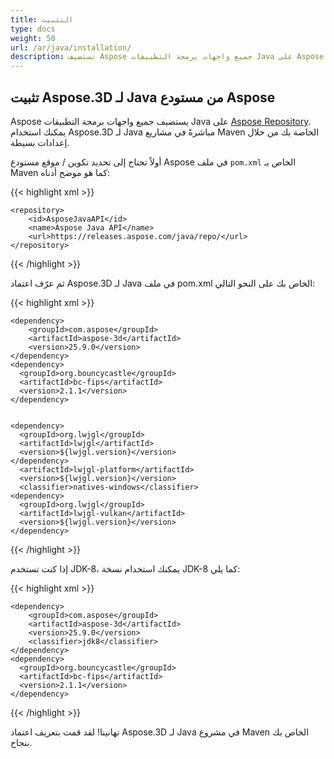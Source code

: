 ```yaml
---
title: التثبيت
type: docs
weight: 50
url: /ar/java/installation/
description: تستضيف Aspose جميع واجهات برمجة التطبيقات Java على Aspose Repository. يمكنك بسهولة استخدام Aspose.3D for Java API مباشرةً في مشاريع Maven الخاصة بك مع إعدادات بسيطة.
---
```


## **تثبيت Aspose.3D لـ Java من مستودع Aspose**

Aspose يستضيف جميع واجهات برمجة التطبيقات Java على [Aspose Repository](https://releases.aspose.com/java/repo/com/aspose/aspose-3d/). يمكنك استخدام Aspose.3D لـ Java مباشرةً في مشاريع Maven الخاصة بك من خلال إعدادات بسيطة.

أولاً تحتاج إلى تحديد تكوين / موقع مستودع Aspose في ملف `pom.xml` الخاص بـ Maven كما هو موضح أدناه:

{{< highlight xml >}}
 <repositories>

    <repository>
        <id>AsposeJavaAPI</id>
        <name>Aspose Java API</name>
        <url>https://releases.aspose.com/java/repo/</url>
    </repository>

</repositories>
{{< /highlight >}}

ثم عرّف اعتماد Aspose.3D لـ Java في ملف pom.xml الخاص بك على النحو التالي:

{{< highlight xml >}}
 <dependencies>

    <dependency>
        <groupId>com.aspose</groupId>
        <artifactId>aspose-3d</artifactId>
        <version>25.9.0</version>
    </dependency>
    <dependency>
      <groupId>org.bouncycastle</groupId>
      <artifactId>bc-fips</artifactId>
      <version>2.1.1</version>
    </dependency>


    <dependency>
      <groupId>org.lwjgl</groupId>
      <artifactId>lwjgl</artifactId>
      <version>${lwjgl.version}</version>
    </dependency>
      <artifactId>lwjgl-platform</artifactId>
      <version>${lwjgl.version}</version>
      <classifier>natives-windows</classifier>
    <dependency>
      <groupId>org.lwjgl</groupId>
      <artifactId>lwjgl-vulkan</artifactId>
      <version>${lwjgl.version}</version>
    </dependency>
</dependencies>
{{< /highlight >}}

إذا كنت تستخدم JDK-8، يمكنك استخدام نسخة JDK-8 كما يلي:

{{< highlight xml >}}
 <dependencies>

    <dependency>
        <groupId>com.aspose</groupId>
        <artifactId>aspose-3d</artifactId>
        <version>25.9.0</version>
        <classifier>jdk8</classifier>
    </dependency>
    <dependency>
      <groupId>org.bouncycastle</groupId>
      <artifactId>bc-fips</artifactId>
      <version>2.1.1</version>
    </dependency>
</dependencies>
{{< /highlight >}}

تهانينا! لقد قمت بتعريف اعتماد Aspose.3D لـ Java في مشروع Maven الخاص بك بنجاح.